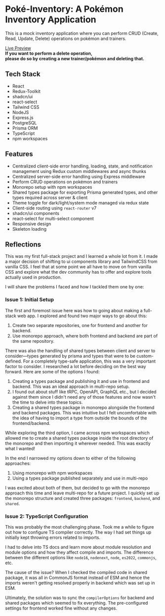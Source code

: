 # Poké-Inventory: A Pokémon Inventory Application

This is a mock inventory application where you can perform CRUD (Create, Read, Update, Delete) operations on pokémon and trainers.

[Live Preview](shopping-cart-two-ruddy.vercel.app)  
**If you want to perform a delete operation,**  
**please do so by creating a new trainer/pokémon and deleting that.**

## Tech Stack
 - React
 - Redux-Toolkit
 - shadcn/ui
 - react-select
 - Tailwind CSS
 - NodeJS
 - Express.js
 - PostgreSQL
 - Prisma ORM
 - TypeScript
 - npm workspaces

## Features

- Centralized client-side error handling, loading, state, and notification management using Redux custom middlewares and async thunks
- Centralized server-side error handling using Express middleware
- Perform CRUD operations on pokémon and trainers
- Monorepo setup with npm workspaces
- Shared types package for exporting Prisma generated types, and other types required across server & client
- Theme toggle for dark/light/system mode managed via redux state
- Client-side routing using `react-router` v7
- shadcn/ui components
- react-select for multi-select component
- Responsive design
- Skeleton loading

## Reflections

This was my first full-stack project and I learned a whole lot from it. I made a major decision of shifting
to ui components library and TailwindCSS from vanilla CSS. I feel that at some point we all have to move
on from vanilla CSS and explore what the dev community has to offer and explore tools actually used in production.

I will share the problems I faced and how I tackled them one by one:

### Issue 1: Initial Setup

The first and foremost issue here was how to going about making a full-stack web app. I explored and found
two major ways to go about this:

1. Create two separate repositories, one for frontend and another for backend.
2. Use monorepo approach, where both frontend and backend are part of the same repository.

There was also the handling of shared types between client and server to consider—types generated by prisma and types that were to be custom-defined. For a completely type-safe application, this was a very important factor to consider. I researched a lot before deciding on the best way forward.
Here are some of the options I found:

1. Creating a types package and publishing it and use in frontend and backend. This was an ideal approach in multi-repo setup.
2. I found out about stuff like tRPC, OpenAPI, GraphQL etc., but I decided against them since I didn't need any of those features and now wasn't the time to delve into these topics.
3. Creating a shared types package in monorepo alongside the frontend and backend packages. This was intuitive but I felt uncomfortable with the idea of having to import a type from outside the bounds of the frontend/backend.

While exploring the third option, I came across npm workspaces which allowed me to create a shared types package inside the root directory of the monorepo and then importing it wherever needed. This was exactly what I wanted!

In the end I narrowed my options down to either of the following approaches:
1. Using monorepo with npm workspaces
2. Using a types package published separately and use in multi-repo

I was excited about both of them, but decided to go with the monorepo approach this time and leave multi-repo for a future project.
I quickly set up the monorepo structure and created three packages: `frontend`, `backend`, and `shared`.

### Issue 2: TypeScript Configuration

This was probably the most challenging phase. Took me a while to figure out how to configure TS compiler correctly.
The way I had set things up initially kept throwing errors related to imports. 

I had to delve into TS docs and learn more about module resolution and module options and how they affect compile and
imports. The difference between the different options like `node16`, `nodenext`, `node`, `es2022`, `commonjs`, etc.

The cause of the issue? When I checked the compiled code in shared package, it was all in CommonJS format instead of ESM and hence the imports weren't getting resolved properly in backend which was set up in ESM.

Ultimately, the solution was to sync the `compilerOptions` for backend and shared packages which seemed to fix everything. The pre-configured settings for frontend worked fine without any changes.


